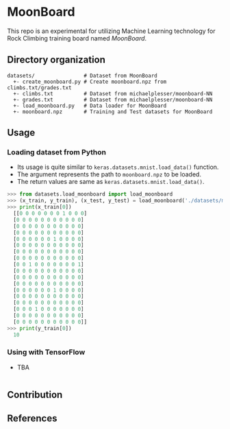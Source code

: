 # MoonBoard

This repo is an experimental for utilizing Machine Learning technology for Rock Climbing training board named *MoonBoard*.

## Directory organization

```
datasets/                # Dataset from MoonBoard
  +- create_moonboard.py # Create moonboard.npz from climbs.txt/grades.txt
  +- climbs.txt          # Dataset from michaelplesser/moonboard-NN
  +- grades.txt          # Dataset from michaelplesser/moonboard-NN
  +- load_moonboard.py   # Data loader for MoonBoard
  +- moonboard.npz       # Training and Test datasets for MoonBoard
```

## Usage

### Loading dataset from Python

- Its usage is quite similar to `keras.datasets.mnist.load_data()` function.
- The argument represents the path to `moonboard.npz` to be loaded.
- The return values are same as `keras.datasets.mnist.load_data()`.

```python
>>> from datasets.load_moonboard import load_moonboard
>>> (x_train, y_train), (x_test, y_test) = load_moonboard('./datasets/moonboard.npz')
>>> print(x_train[0])
  [[0 0 0 0 0 0 0 1 0 0 0]
  [0 0 0 0 0 0 0 0 0 0 0]
  [0 0 0 0 0 0 0 0 0 0 0]
  [0 0 0 0 0 0 0 0 0 0 0]
  [0 0 0 0 0 0 1 0 0 0 0]
  [0 0 0 0 0 0 0 0 0 0 0]
  [0 0 0 0 0 0 0 0 0 0 0]
  [0 0 0 0 0 0 0 0 0 0 0]
  [0 0 1 0 0 0 0 0 0 0 1]
  [0 0 0 0 0 0 0 0 0 0 0]
  [0 0 0 0 0 0 0 0 0 0 0]
  [0 0 0 0 0 0 0 0 0 0 0]
  [0 0 0 0 0 0 1 0 0 0 0]
  [0 0 0 0 0 0 0 0 0 0 0]
  [0 0 0 0 0 0 0 0 0 0 0]
  [0 0 0 1 0 0 0 0 0 0 0]
  [0 0 0 0 0 0 0 0 0 0 0]
  [0 0 0 0 0 0 0 0 0 0 0]]
>>> print(y_train[0])
  10
```

### Using with TensorFlow

- TBA

```python
```

## Contribution

## References

